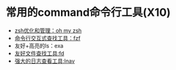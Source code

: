# 常用的command命令行工具(X10)

* [zsh优化和管理：oh my zsh](./ohmyzsh.md)
* [命令行交互式查找工具：fzf](./fzf.md)
* 友好+高亮的ls：exa
* [友好文件查找工具:fd](./fd.md)
* [强大的日志查看工具:lnav](./lnav.md)
